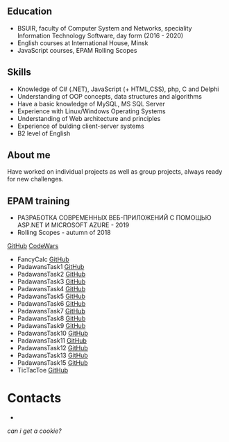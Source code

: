 ## Education

* BSUIR, faculty of Computer System and Networks, speciality Information Technology Software, day form (2016 - 2020)
* English courses at International House, Minsk
* JavaScript courses, EPAM Rolling Scopes

## Skills

* Knowledge of C# (.NET), JavaScript (+ HTML,CSS), php, C and Delphi
* Understanding of OOP concepts, data structures and algorithms
* Have a basic knowledge of MySQL, MS SQL Server
* Experience with Linux/Windows Operating Systems
* Understanding of Web architecture and principles
* Experience of bulding client-server systems
* B2 level of English

## About me

Have worked on individual projects as well as group projects, always ready for new challenges.

## EPAM training

* РАЗРАБОТКА СОВРЕМЕННЫХ ВЕБ-ПРИЛОЖЕНИЙ С ПОМОЩЬЮ ASP.NET И MICROSOFT AZURE - 2019
* Rolling Scopes - autumn of 2018

[GitHub](https://github.com/alexeevaDaria) 
[CodeWars](https://www.codewars.com/users/RNBGOD)

* FancyCalc [GitHub](https://github.com/alexeevaDaria/FancyCalc)
* PadawansTask1 [GitHub](https://github.com/alexeevaDaria/PadawansTask1)
* PadawansTask2 [GitHub](https://github.com/alexeevaDaria/PadawansTask2)
* PadawansTask3 [GitHub](https://github.com/alexeevaDaria/PadawansTask3)
* PadawansTask4 [GitHub](https://github.com/alexeevaDaria/PadawansTask4)
* PadawansTask5 [GitHub](https://github.com/alexeevaDaria/PadawansTask5)
* PadawansTask6 [GitHub](https://github.com/alexeevaDaria/PadawansTask6)
* PadawansTask7 [GitHub](https://github.com/alexeevaDaria/PadawansTask7)
* PadawansTask8 [GitHub](https://github.com/alexeevaDaria/PadawansTask8)
* PadawansTask9 [GitHub](https://github.com/alexeevaDaria/PadawansTask9)
* PadawansTask10 [GitHub](https://github.com/alexeevaDaria/PadawansTask10)
* PadawansTask11 [GitHub](https://github.com/alexeevaDaria/PadawansTask11)
* PadawansTask12 [GitHub](https://github.com/alexeevaDaria/PadawansTask12)
* PadawansTask13 [GitHub](https://github.com/alexeevaDaria/PadawansTask13)
* PadawansTask15 [GitHub](https://github.com/alexeevaDaria/PadawansTask15)
* TicTacToe [GitHub](https://github.com/alexeevaDaria/TicTacToeSimple)

# Contacts
 - 
_can i get a cookie?_

